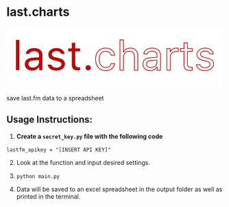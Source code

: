 
# last.charts

![logo](https://raw.githubusercontent.com/MatRanc/last.charts/master/resources/NEW_logo_2x.png)

save last.fm data to a spreadsheet

## Usage Instructions:

 1. **Create a `secret_key.py` file with the following code**  
 ```
 lastfm_apikey = "[INSERT API KEY]"
```   
 2. Look at the function and input desired settings. 

 3. ```python main.py```

 4. Data will be saved to an excel spreadsheet in the output folder as well as printed in the terminal. 
